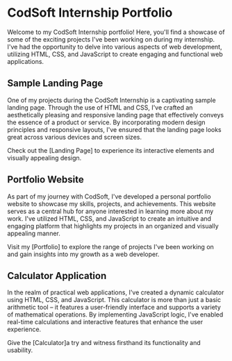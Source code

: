 # CodSoft Internship Portfolio

Welcome to my CodSoft Internship portfolio! Here, you'll find a showcase of some of the exciting projects I've been working on during my internship. I've had the opportunity to delve into various aspects of web development, utilizing HTML, CSS, and JavaScript to create engaging and functional web applications.

## Sample Landing Page

One of my projects during the CodSoft Internship is a captivating sample landing page. Through the use of HTML and CSS, I've crafted an aesthetically pleasing and responsive landing page that effectively conveys the essence of a product or service. By incorporating modern design principles and responsive layouts, I've ensured that the landing page looks great across various devices and screen sizes.

Check out the [Landing Page] to experience its interactive elements and visually appealing design.

## Portfolio Website

As part of my journey with CodSoft, I've developed a personal portfolio website to showcase my skills, projects, and achievements. This website serves as a central hub for anyone interested in learning more about my work. I've utilized HTML, CSS, and JavaScript to create an intuitive and engaging platform that highlights my projects in an organized and visually appealing manner.

Visit my [Portfolio] to explore the range of projects I've been working on and gain insights into my growth as a web developer.

## Calculator Application

In the realm of practical web applications, I've created a dynamic calculator using HTML, CSS, and JavaScript. This calculator is more than just a basic arithmetic tool – it features a user-friendly interface and supports a variety of mathematical operations. By implementing JavaScript logic, I've enabled real-time calculations and interactive features that enhance the user experience.

Give the [Calculator]a try and witness firsthand its functionality and usability.


